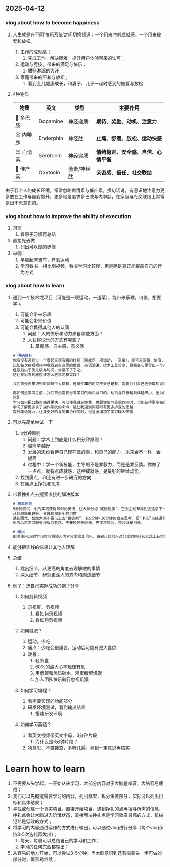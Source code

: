 









## 2025-04-12

### vlog about how to become happiness

1. 人生就是在不同‘快乐系统’之间切换频道：一个用来冲刺成就感，一个用来被爱和放松。

   1. 工作的成就感；
      1. 完成工作，解决困难，提升用户体验带来的认可；
   2. 运动与竞技，带来的满足与快乐；
      1. 酣畅淋漓的大汗
   3. 家庭带来的平和与放松；
      1. 看到幺儿健康成长，和妻子、儿子一起时感到的被爱与放松

2. 4种物质

   | 物质     | 英文      | 类型        | 主要作用                             |
   | -------- | --------- | ----------- | ------------------------------------ |
   | 🎯 多巴胺 | Dopamine  | 神经递质    | **期待、奖励、动机、注意力**         |
   | 😌 内啡肽 | Endorphin | 神经肽      | **止痛、舒缓、放松、运动快感**       |
   | 😊 血清素 | Serotonin | 神经递质    | **情绪稳定、安全感、自信、心情平衡** |
   | 🤝 催产素 | Oxytocin  | 激素/神经肽 | **亲密感、信任、社交联结**           |

​	  由于我个人的成长环境，常常忽略血清素与催产素，换句话说，有意识地注意力更多放在工作与自我提升，更多地是追求多巴胺与内啡肽，在家庭与社交联结上常常是出于无意识的。



### vlog about how to improve the ability of execution

1. 习惯
   1. 看原子习惯再总结
2. 直接先去做
   1. 列出可以做的步骤
3. 举例：
   1. 早晨起床骑车，有氧运动
   2. 学习看书，相比刷视频，看书学习比较慢，但是确是真正能提高自己的行为方式



### vlog about how to learn

1. 遇到一个技术或项目（可能是一项运动，一道菜），能带来乐趣，价值，想要学习

   1. 可能会带来乐趣
   2. 可能会带来价值
   3. 可能会赢得其他人的认同
      1. 问题：人的快乐和动力来自哪些方面？
      2. 人获得快乐的方式有哪些？
         1. 掌握感，自主感，意义感

   ```markdown
   # 明确目标
   你有没有遇到过一个看起来很有趣的技能（可能是一项运动，一道菜），能带来乐趣，价值，想学，但最后半途而废了？
   比如每次在短视频中我看到有意思的做饭、英语演讲、技术工具分享，我都会心里冒出一个声音：我也想试试！
   但最后由于优先级与时间，常常不了了之。
   这让我思考到底应该怎么去学习和实践？
   
   我们首先要意识到时间每个人都有，但每件事的时间不会总是有，需要我们自己去争取和设定优先级。
   
   再如何去学习之前，我们首先需要思考学习的动机与目的，动机与目标越具体越细小，因为这样路线图就越清晰，越具有可操作性。
   比如
   学习如何把公路车骑得更快，可以使我减轻体重，兼顾健康与美貌的同时，也能获得更多骑友的认可
   学习了解更多关于操作系统的命令，能让我遇到问题时有更多排查的思路
   提升英语听力，让我更好的与同事协作同时，也显著增加了学习输入带宽
   
   ```

2. 可以先简单尝试一下

   1. 5分钟原则
      1. 问题：学术上到底是什么积分钟原则？
      1. 越简单越好
      1. 发展的思维看待自己现在做的事，和自己的能力，未来会不一样，会提高
      1. 过程中：学一个新技能，主导的不是靠毅力，而是是靠反馈。你做了一点点，就有点成就感，这种成就感，是最好的继续动能。
   2. 找到痛点，和还有进一步研究的方向
   3. 在痛点上挣扎和思考

3. 带着挣扎点去搜索直接的解决版本

   ```markdown
   # 简单原则
   5分钟尝试，小的实践获得即时的反馈，让大脑分泌‘奖励物质’，它会主动帮我们去追求下一步。
   计划越简单越好，养成和积累小的习惯
   遇到困难，鼓励大家不要马上去“搜答案”，有5分钟-10分钟的自主思考，把“卡点”当成通往深入理解的入口
   思考后再学习既有模版与套路，不要轻易去创造，先学再整合，整合就是创造。
   
   # 输出
   能够使用1%的学习时间将输入内容分享给其他人，做到让其他人对分享的内容从宏观上有大致了解或能有收获与认同
   ```

4. 能够把实践的结果让其他人理解

5. 总结

   1. 跳出细节，从更高的角度去理解做的事情
   2. 深入细节，研究更深入的方向和周边细节

6. 例子：选自己实际成功的例子分享

   1. 如何剪辑视频
      1. 录视屏，剪视频
         1. 看如何录视频
         2. 看如何剪视频
   2. 如何减肥？
      1. 运动，少吃
      2. 痛点：少吃会很痛苦，运动后可能有更大食欲
      3. 改善：
         1. 轻断食
         2. 60%的最大心率规律有氧
         3. 用低碳和优质碳水，鸡蛋缓解饥饿
         4. 加入团队快乐骑行忽视饥饿

   3. 如何学习编程？
      1. 看需要实现的功能部分
      2. 研发环境测试，看到输出结果
         1. 搭建研发环境
   4. 如何学习英语？
      1. 看英文视频带英文字母，3分钟片段
         1. 为什么是3分钟片段？
      2. 猜意思，不直接查，多听几遍，猜到一定意思再核实

   

# Learn how to learn



1. 不需要从头学起，一开始从头学习，大部分内容对于大脑是噪音，大脑容易疲倦；
2. 我们可以先概览需要学习的内容，列出框架，拆分重要部分，实际可以列出目标和具体结果；
3. 寻找或创建一个真实项目，直接开始项目，遇到挣扎的点再搜寻所需的信息，挣扎点会让大脑进入饥饿状态，直接解决挣扎点是学习效率最高的方式，机械记忆是低效的方式；
4. 将学习的内容通过写作的方式进行输出，可以通过vlog进行分享（每个vlog保持3-5次迭代再发出）；
   1. 每天，每周可以总结自己的学习和工作；
   2. 学习的任何东西都输出；
5. 从容易的地方开始，可以尝试3-5分钟，当大脑意识到还有需要进一步可做的部分时，很容易继续；

